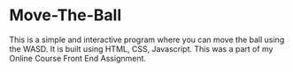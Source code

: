 # Move-The-Ball
This is a simple and interactive program where you can move the ball using the WASD. It is built using HTML, CSS, Javascript. This was a part of my Online Course Front End Assignment.
